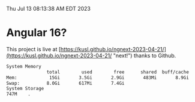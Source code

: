 Thu Jul 13 08:13:38 AM EDT 2023

# Angular 16?


This project is live at [https://kusl.github.io/ngnext-2023-04-21/](https://kusl.github.io/ngnext-2023-04-21/ "next!") thanks to Github.

```bash
System Memory
               total        used        free      shared  buff/cache   available
Mem:            15Gi       3.5Gi       2.9Gi       483Mi       8.9Gi        11Gi
Swap:          8.0Gi       617Mi       7.4Gi
System Storage
747M	.
```
```bash
